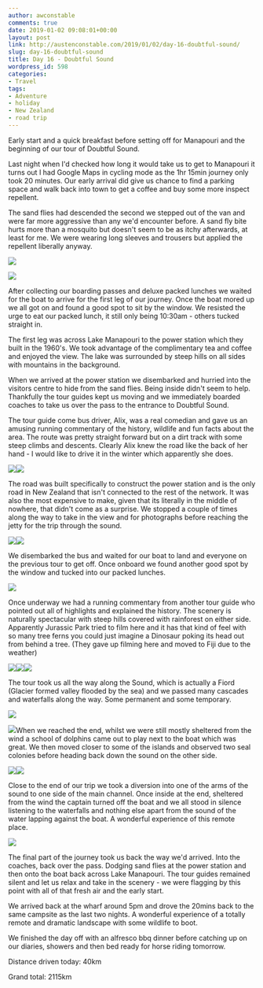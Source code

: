 ```yaml
---
author: awconstable
comments: true
date: 2019-01-02 09:08:01+00:00
layout: post
link: http://austenconstable.com/2019/01/02/day-16-doubtful-sound/
slug: day-16-doubtful-sound
title: Day 16 - Doubtful Sound
wordpress_id: 598
categories:
- Travel
tags:
- Adventure
- holiday
- New Zealand
- road trip
---
```


Early start and a quick breakfast before setting off for Manapouri and the beginning of our tour of Doubtful Sound.

Last night when I'd checked how long it would take us to get to Manapouri it turns out I had Google Maps in cycling mode as the 1hr 15min journey only took 20 minutes. Our early arrival did give us chance to find a parking space and walk back into town to get a coffee and buy some more inspect repellent.

The sand flies had descended the second we stepped out of the van and were far more aggressive than any we'd encounter before. A sand fly bite hurts more than a mosquito but doesn't seem to be as itchy afterwards, at least for me. We were wearing long sleeves and trousers but applied the repellent liberally anyway.

![](../../../images/2019/01/img_3169.jpg)

![](../../../images/2019/01/img_0395.jpg)

After collecting our boarding passes and deluxe packed lunches we waited for the boat to arrive for the first leg of our journey. Once the boat mored up we all got on and found a good spot to sit by the window. We resisted the urge to eat our packed lunch, it still only being 10:30am - others tucked straight in.

The first leg was across Lake Manapouri to the power station which they built in the 1960's. We took advantage of the complimentary tea and coffee and enjoyed the view. The lake was surrounded by steep hills on all sides with mountains in the background.

When we arrived at the power station we disembarked and hurried into the visitors centre to hide from the sand flies. Being inside didn't seem to help. Thankfully the tour guides kept us moving and we immediately boarded coaches to take us over the pass to the entrance to Doubtful Sound.

The tour guide come bus driver, Alix, was a real comedian and gave us an amusing running commentary of the history, wildlife and fun facts about the area. The route was pretty straight forward but on a dirt track with some steep climbs and descents. Clearly Alix knew the road like the back of her hand - I would like to drive it in the winter which apparently she does.

![](../../../images/2019/01/img_3180.jpg)![](../../../images/2019/01/img_3178.jpg)

The road was built specifically to construct the power station and is the only road in New Zealand that isn't connected to the rest of the network. It was also the most expensive to make, given that its literally in the middle of nowhere, that didn't come as a surprise. We stopped a couple of times along the way to take in the view and for photographs before reaching the jetty for the trip through the sound.

![](../../../images/2019/01/img_3194.jpg)![](../../../images/2019/01/img_3193.jpg)

We disembarked the bus and waited for our boat to land and everyone on the previous tour to get off. Once onboard we found another good spot by the window and tucked into our packed lunches.

![](../../../images/2019/01/img_3237.jpg)

Once underway we had a running commentary from another tour guide who pointed out all of highlights and explained the history. The scenery is naturally spectacular with steep hills covered with rainforest on either side. Apparently Jurassic Park tried to film here and it has that kind of feel with so many tree ferns you could just imagine a Dinosaur poking its head out from behind a tree. (They gave up filming here and moved to Fiji due to the weather)

![](../../../images/2019/01/img_0374.jpg)![](../../../images/2019/01/img_3206.jpg)![](../../../images/2019/01/img_3253.jpg)

The tour took us all the way along the Sound, which is actually a Fiord (Glacier formed valley flooded by the sea) and we passed many cascades and waterfalls along the way. Some permanent and some temporary.

![](../../../images/2019/01/img_3202.jpg)

![](../../../images/2019/01/img_3233.jpg)When we reached the end, whilst we were still mostly sheltered from the wind a school of dolphins came out to play next to the boat which was great. We then moved closer to some of the islands and observed two seal colonies before heading back down the sound on the other side.

![](../../../images/2019/01/img_3256.jpg)![](../../../images/2019/01/img_3261.jpg)

Close to the end of our trip we took a diversion into one of the arms of the sound to one side of the main channel. Once inside at the end, sheltered from the wind the captain turned off the boat and we all stood in silence listening to the waterfalls and nothing else apart from the sound of the water lapping against the boat. A wonderful experience of this remote place.

![](../../../images/2019/01/img_3263.jpg)

The final part of the journey took us back the way we'd arrived. Into the coaches, back over the pass. Dodging sand flies at the power station and then onto the boat back across Lake Manapouri. The tour guides remained silent and let us relax and take in the scenery - we were flagging by this point with all of that fresh air and the early start.

We arrived back at the wharf around 5pm and drove the 20mins back to the same campsite as the last two nights. A wonderful experience of a totally remote and dramatic landscape with some wildlife to boot.

We finished the day off with an alfresco bbq dinner before catching up on our diaries, showers and then bed ready for horse riding tomorrow.

Distance driven today: 40km

Grand total: 2115km
